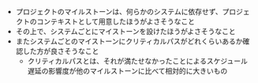 - プロジェクトのマイルストーンは、何らかのシステムに依存せず、プロジェクトのコンテキストとして用意したほうがよさそうなこと
- その上で、システムごとにマイストーンを設けたほうがよさそうなこと
- またシステムごとのマイストーンにクリティカルパスがどれくらいあるか確認した方が良さそうなこと
  - クリティカルパスとは、それが満たせなかったことによるスケジュール遅延の影響度が他のマイルストーンに比べて相対的に大きいもの
  
